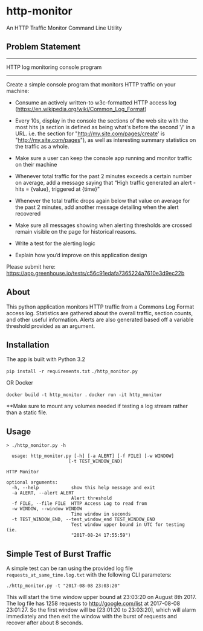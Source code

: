 # http-monitor
An HTTP Traffic Monitor Command Line Utility


## Problem Statement

*********************************** 
HTTP log monitoring console program 
***********************************

Create a simple console program that monitors HTTP traffic on your machine:

* Consume an actively written-to w3c-formatted HTTP access log (https://en.wikipedia.org/wiki/Common_Log_Format) 
* Every 10s, display in the console the sections of the web site with the most hits (a section is defined as being what's before the second '/' in a URL. i.e. the section for "http://my.site.com/pages/create' is "http://my.site.com/pages"), as well as interesting summary statistics on the traffic as a whole. 
* Make sure a user can keep the console app running and monitor traffic on their machine 
* Whenever total traffic for the past 2 minutes exceeds a certain number on average, add a message saying that “High traffic generated an alert - hits = {value}, triggered at {time}” 
* Whenever the total traffic drops again below that value on average for the past 2 minutes, add another message detailing when the alert recovered

* Make sure all messages showing when alerting thresholds are crossed remain visible on the page for historical reasons. 
* Write a test for the alerting logic 
* Explain how you’d improve on this application design

Please submit here: https://app.greenhouse.io/tests/c56c91edafa7365224a7610e3d9ec22b


## About

This python application monitors HTTP traffic from a Commons Log Format access log. Statistics are gathered about the overall traffic, section counts, and other useful information. Alerts are also generated based off a variable threshold provided as an argument. 

## Installation

The app is built with Python 3.2

`pip install -r requirements.txt`
`./http_monitor.py`

OR Docker

`docker build -t http_monitor .`
`docker run -it http_monitor`

**Make sure to mount any volumes needed if testing a log stream rather than a static file.

## Usage

```
> ./http_monitor.py -h

  usage: http_monitor.py [-h] [-a ALERT] [-f FILE] [-w WINDOW]
                       [-t TEST_WINDOW_END]

HTTP Monitor

optional arguments:
  -h, --help            show this help message and exit
  -a ALERT, --alert ALERT
                        Alert threshold
  -f FILE, --file FILE  HTTP Access Log to read from
  -w WINDOW, --window WINDOW
                        Time window in seconds
  -t TEST_WINDOW_END, --test_window_end TEST_WINDOW_END
                        Test window upper bound in UTC for testing (ie.
                        "2017-08-24 17:55:59")
```


## Simple Test of Burst Traffic

A simple test can be ran using the provided log file `requests_at_same_time.log.txt` with the following CLI parameters:

`./http_monitor.py -t "2017-08-08 23:03:20"`

This will start the time window upper bound at 23:03:20 on August 8th 2017. The log file has 1258 requests to http://google.com/list at 2017-08-08 23:01:27. So the first window will be [23:01:20 to 23:03:20], which will alarm immediately and then exit the window with the burst of requests and recover after about 8 seconds.



